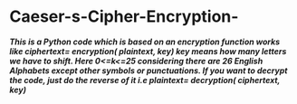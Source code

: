 # Caeser-s-Cipher-Encryption-
***This is a Python code which is based on an encryption function works like ciphertext= encryption( plaintext, key)
key means how many letters we have to shift. Here 0<=k<=25 considering there are 26 English Alphabets except other symbols or punctuations.
If you want to decrypt the code, just do the reverse of it i.e plaintext= decryption( ciphertext, key)***
